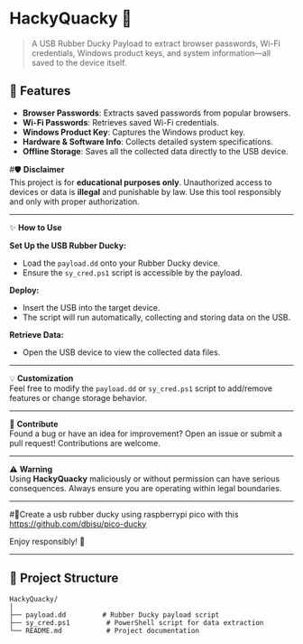 # HackyQuacky 🦆  
> A USB Rubber Ducky Payload to extract browser passwords, Wi-Fi credentials, Windows product keys, and system information—all saved to the device itself.

## 🚀 Features
- **Browser Passwords**: Extracts saved passwords from popular browsers.  
- **Wi-Fi Passwords**: Retrieves saved Wi-Fi credentials.  
- **Windows Product Key**: Captures the Windows product key.  
- **Hardware & Software Info**: Collects detailed system specifications.  
- **Offline Storage**: Saves all the collected data directly to the USB device.

#🛡️ **Disclaimer**  
This project is for **educational purposes only**. Unauthorized access to devices or data is **illegal** and punishable by law. Use this tool responsibly and only with proper authorization.

---

✨ **How to Use**  

**Set Up the USB Rubber Ducky:**  
- Load the `payload.dd` onto your Rubber Ducky device.  
- Ensure the `sy_cred.ps1` script is accessible by the payload.  

**Deploy:**  
- Insert the USB into the target device.  
- The script will run automatically, collecting and storing data on the USB.  

**Retrieve Data:**  
- Open the USB device to view the collected data files.

---

💡 **Customization**  
Feel free to modify the `payload.dd` or `sy_cred.ps1` script to add/remove features or change storage behavior.

---

📢 **Contribute**  
Found a bug or have an idea for improvement? Open an issue or submit a pull request! Contributions are welcome.

---

⚠️ **Warning**  
Using **HackyQuacky** maliciously or without permission can have serious consequences. Always ensure you are operating within legal boundaries.

---

#🦆Create a usb rubber ducky using raspberrypi pico with this
  https://github.com/dbisu/pico-ducky

Enjoy responsibly! 🦆


---

## 📁 Project Structure
```plaintext
HackyQuacky/
│
├── payload.dd         # Rubber Ducky payload script
├── sy_cred.ps1         # PowerShell script for data extraction
└── README.md           # Project documentation


